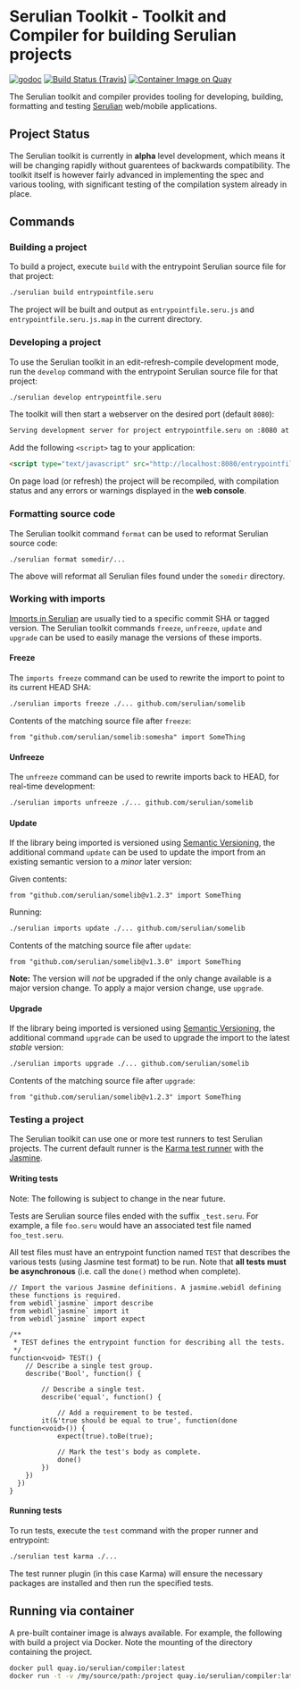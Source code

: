 # Serulian Toolkit - Toolkit and Compiler for building Serulian projects

[![godoc](https://godoc.org/github.com/serulian/compiler?status.svg)](http://godoc.org/github.com/serulian/compiler)
[![Build Status (Travis)](https://travis-ci.org/serulian/compiler.svg?branch=master)](https://travis-ci.org/serulian/compiler)
[![Container Image on Quay](https://quay.io/repository/serulian/compiler/status "Container Image on Quay")](https://quay.io/repository/serulian/compiler)

The Serulian toolkit and compiler provides tooling for developing, building, formatting and testing [Serulian](https://github.com/serulian/spec) web/mobile applications.

## Project Status

The Serulian toolkit is currently in **alpha** level development, which means it will be changing rapidly without guarentees of backwards compatibility. The toolkit itself is however fairly advanced in implementing the spec and various tooling, with significant testing of the compilation system already in place.

## Commands

### Building a project

To build a project, execute `build` with the entrypoint Serulian source file for that project:

```sh
./serulian build entrypointfile.seru
```

The project will be built and output as `entrypointfile.seru.js` and `entrypointfile.seru.js.map` in the current directory.

### Developing a project

To use the Serulian toolkit in an edit-refresh-compile development mode, run the `develop` command with the entrypoint Serulian source file for that project:

```sh
./serulian develop entrypointfile.seru
```

The toolkit will then start a webserver on the desired port (default `8080`):

```sh
Serving development server for project entrypointfile.seru on :8080 at /entrypointfile.seru.js
```

Add the following `<script>` tag to your application:

```html
<script type="text/javascript" src="http://localhost:8080/entrypointfile.seru.js"></script>
```

On page load (or refresh) the project will be recompiled, with compilation status and any errors or warnings displayed in the **web console**.

### Formatting source code

The Serulian toolkit command `format` can be used to reformat Serulian source code:

```
./serulian format somedir/...
```

The above will reformat all Serulian files found under the `somedir` directory.


### Working with imports

[Imports in Serulian](https://github.com/serulian/spec/blob/master/proposals/ImportsAndPackages.md) are usually tied to a specific commit SHA or tagged version. The Serulian toolkit commands `freeze`, `unfreeze`, `update` and `upgrade` can be used to easily manage the versions of these imports.

#### Freeze

The `imports freeze` command can be used to rewrite the import to point to its current HEAD SHA:

```sh
./serulian imports freeze ./... github.com/serulian/somelib
```

Contents of the matching source file after `freeze`:

```seru
from "github.com/serulian/somelib:somesha" import SomeThing
```

#### Unfreeze

The `unfreeze` command can be used to rewrite imports back to HEAD, for real-time development:

```sh
./serulian imports unfreeze ./... github.com/serulian/somelib
```

#### Update

If the library being imported is versioned using [Semantic Versioning](http://semver.org/), the additional command `update` can be used to update the import from an existing semantic version to a *minor* later version:

Given contents:

```seru
from "github.com/serulian/somelib@v1.2.3" import SomeThing
```

Running:

```sh
./serulian imports update ./... github.com/serulian/somelib
```

Contents of the matching source file after `update`:

```seru
from "github.com/serulian/somelib@v1.3.0" import SomeThing
```

**Note:** The version will *not* be upgraded if the only change available is a major version change. To apply a major version change, use `upgrade`.

#### Upgrade

If the library being imported is versioned using [Semantic Versioning](http://semver.org/), the additional command `upgrade` can be used to upgrade the import to the latest *stable* version:

```sh
./serulian imports upgrade ./... github.com/serulian/somelib
```

Contents of the matching source file after `upgrade`:

```seru
from "github.com/serulian/somelib@v1.2.3" import SomeThing
```

### Testing a project

The Serulian toolkit can use one or more test runners to test Serulian projects. The current default runner is the [Karma test runner](https://karma-runner.github.io) with the [Jasmine](http://jasmine.github.io/).

#### Writing tests

Note: The following is subject to change in the near future.

Tests are Serulian source files ended with the suffix `_test.seru`. For example, a file `foo.seru` would have an associated test file named `foo_test.seru`.

All test files must have an entrypoint function named `TEST` that describes the various tests (using Jasmine test format) to be run. Note that **all tests must be asynchronous** (i.e. call the `done()` method when complete).

```seru
// Import the various Jasmine definitions. A jasmine.webidl defining these functions is required.
from webidl`jasmine` import describe
from webidl`jasmine` import it
from webidl`jasmine` import expect

/**
 * TEST defines the entrypoint function for describing all the tests.
 */
function<void> TEST() {
	// Describe a single test group.
	describe('Bool', function() {

		// Describe a single test.
		describe('equal', function() {

			// Add a requirement to be tested.
  		it(&'true should be equal to true', function(done function<void>()) {
   			expect(true).toBe(true);

   			// Mark the test's body as complete.
   			done()
	    })
    })
  })
}
```

#### Running tests

To run tests, execute the `test` command with the proper runner and entrypoint:

```sh
./serulian test karma ./...
```

The test runner plugin (in this case Karma) will ensure the necessary packages are installed and then run the specified tests.

## Running via container

A pre-built container image is always available. For example, the following with build a project via Docker. Note the mounting of the directory containing the project.

```sh
docker pull quay.io/serulian/compiler:latest
docker run -t -v /my/source/path:/project quay.io/serulian/compiler:latest build project/myfile.seru
```

